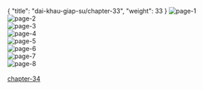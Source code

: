 { "title": "dai-khau-giap-su/chapter-33", "weight": 33 }
<img src="dai-khau-giap-su_0033_01-eb5b6ef4b372efa329235d730c645903.webp" alt="page-1" origin="http://1.bp.blogspot.com/-zE7oeDHaupE/WbVBdaCGhiI/AAAAAAAAfSM/oCiLnurMT74B77c0VXuPZryE3zVbsyAOwCLcBGAs/s1600/1.jpg?imgmax=0"><br/>
<img src="dai-khau-giap-su_0033_02-49f5fc150aa858917b0d7156fc79d19e.webp" alt="page-2" origin="http://1.bp.blogspot.com/-WaC-79m3hec/WbVBdR05TKI/AAAAAAAAfSI/-7zo6WloCUI7kM3ZzCAPFjWKRlwBP6sTACLcBGAs/s1600/2.jpg?imgmax=0"><br/>
<img src="dai-khau-giap-su_0033_03-8d5fca9b81beca40bb66c2bd943a8c7f.webp" alt="page-3" origin="http://1.bp.blogspot.com/-6xwr6QxrMa4/WbVBeIEkxXI/AAAAAAAAfSU/wpSlORoGV0Mzu6S-3EKUC2PiYPF3rmqpACLcBGAs/s1600/3.jpg?imgmax=0"><br/>
<img src="dai-khau-giap-su_0033_04-727df7b05cf8dc27dac65204a3198488.webp" alt="page-4" origin="http://1.bp.blogspot.com/-7LwUpn2Eav8/WbVBeZgWPLI/AAAAAAAAfSY/_jLuMbqX7hY5wyy85PwofMIUavk0cp2JACLcBGAs/s1600/4.jpg?imgmax=0"><br/>
<img src="dai-khau-giap-su_0033_05-8bef738d67411d1dcbcebad332f11b1a.webp" alt="page-5" origin="http://1.bp.blogspot.com/-_bfY9BOGbZ4/WbVBe21rikI/AAAAAAAAfSg/iR04vwj8a8YdEs3INH_A1LO5jpdlCIIlgCLcBGAs/s1600/5.jpg?imgmax=0"><br/>
<img src="dai-khau-giap-su_0033_06-41b3c168128b5eee5f82f3213b713ac5.webp" alt="page-6" origin="http://1.bp.blogspot.com/-eXk7TJXEUwI/WbVBe_LaRMI/AAAAAAAAfSc/gSBKIlTJMBQDvmxna4jG5GbnvjUcwTZ2QCLcBGAs/s1600/6.jpg?imgmax=0"><br/>
<img src="dai-khau-giap-su_0033_07-13fb98538bf9bf00ec06577816b9b987.webp" alt="page-7" origin="http://1.bp.blogspot.com/-MjoYSpQDSzc/WbVBfE_fBRI/AAAAAAAAfSk/FwB--_6hSaUwhchrxKGxnwYjj4fMl0ZjgCLcBGAs/s1600/7.jpg?imgmax=0"><br/>
<img src="dai-khau-giap-su_0033_08-8b4ac8a5396f5c69ec9df4f6074dd516.webp" alt="page-8" origin="http://1.bp.blogspot.com/-1BbObpglIzk/WbVBhTU6fsI/AAAAAAAAfSo/fWqaGAdESoo3H1qziZLxVxsjUUIdA4itQCLcBGAs/s1600/8.jpg?imgmax=0"><br/>
<br/><a class="nextchap" href="/dai-khau-giap-su/chapter-34">chapter-34</a>
